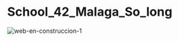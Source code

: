 # School_42_Malaga_So_long

![web-en-construccion-1](https://user-images.githubusercontent.com/111855553/220915845-1cbd4c31-6d0d-4b64-9db1-063760cc0f8e.png)
